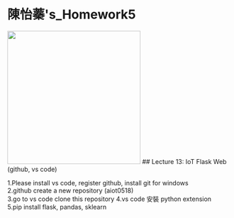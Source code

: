 # 陳怡蓁's_Homework5 
<img src="https://user-images.githubusercontent.com/105787420/171352318-3ec061a5-eb38-420d-ac88-8ab58da96fce.png" height=300>  
## Lecture 13: IoT Flask Web (github, vs code)  

  
   
1.Please install vs code, register github, install git for windows   
2.github create a new repository (aiot0518)      
3.go to vs code clone this repository
4.vs code 安裝 python extension       
5.pip install flask, pandas, sklearn   


